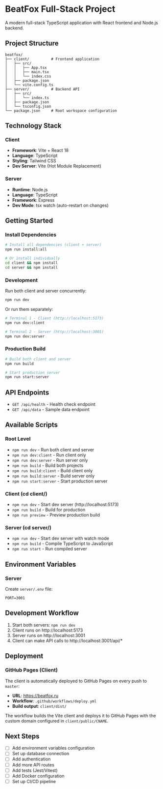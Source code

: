 # BeatFox Full-Stack Project

A modern full-stack TypeScript application with React frontend and Node.js backend.

## Project Structure

```
beatfox/
├── client/          # Frontend application
│   ├── src/
│   │   ├── App.tsx
│   │   ├── main.tsx
│   │   └── index.css
│   ├── package.json
│   └── vite.config.ts
├── server/          # Backend API
│   ├── src/
│   │   └── index.ts
│   ├── package.json
│   └── tsconfig.json
└── package.json     # Root workspace configuration
```

## Technology Stack

### Client
- **Framework**: Vite + React 18
- **Language**: TypeScript
- **Styling**: Tailwind CSS
- **Dev Server**: Vite (Hot Module Replacement)

### Server
- **Runtime**: Node.js
- **Language**: TypeScript
- **Framework**: Express
- **Dev Mode**: tsx watch (auto-restart on changes)

## Getting Started

### Install Dependencies

```bash
# Install all dependencies (client + server)
npm run install:all

# Or install individually
cd client && npm install
cd server && npm install
```

### Development

Run both client and server concurrently:

```bash
npm run dev
```

Or run them separately:

```bash
# Terminal 1 - Client (http://localhost:5173)
npm run dev:client

# Terminal 2 - Server (http://localhost:3001)
npm run dev:server
```

### Production Build

```bash
# Build both client and server
npm run build

# Start production server
npm run start:server
```

## API Endpoints

- `GET /api/health` - Health check endpoint
- `GET /api/data` - Sample data endpoint

## Available Scripts

### Root Level
- `npm run dev` - Run both client and server
- `npm run dev:client` - Run client only
- `npm run dev:server` - Run server only
- `npm run build` - Build both projects
- `npm run build:client` - Build client only
- `npm run build:server` - Build server only
- `npm run start:server` - Start production server

### Client (cd client/)
- `npm run dev` - Start dev server (http://localhost:5173)
- `npm run build` - Build for production
- `npm run preview` - Preview production build

### Server (cd server/)
- `npm run dev` - Start dev server with watch mode
- `npm run build` - Compile TypeScript to JavaScript
- `npm run start` - Run compiled server

## Environment Variables

### Server
Create `server/.env` file:
```
PORT=3001
```

## Development Workflow

1. Start both servers: `npm run dev`
2. Client runs on http://localhost:5173
3. Server runs on http://localhost:3001
4. Client can make API calls to http://localhost:3001/api/*

## Deployment

### GitHub Pages (Client)

The client is automatically deployed to GitHub Pages on every push to `master`:

- **URL**: https://beatfox.ru
- **Workflow**: `.github/workflows/deploy.yml`
- **Build output**: `client/dist/`

The workflow builds the Vite client and deploys it to GitHub Pages with the custom domain configured in `client/public/CNAME`.

## Next Steps

- [ ] Add environment variables configuration
- [ ] Set up database connection
- [ ] Add authentication
- [ ] Add more API routes
- [ ] Add tests (Jest/Vitest)
- [ ] Add Docker configuration
- [ ] Set up CI/CD pipeline
